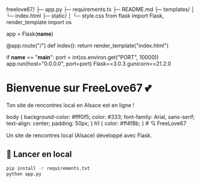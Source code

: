 freelove67/
├─ app.py
├─ requirements.tx
├─ README.md
├─ templates/
│  └─ index.html
├─ static/
│  └─ style.css
from flask import Flask, render_template
import os

app = Flask(__name__)

@app.route("/")
def index():
    return render_template("index.html")

if __name__ == "__main__":
    port = int(os.environ.get("PORT", 10000))
    app.run(host="0.0.0.0", port=port)
Flask==3.0.3
gunicorn==21.2.0
<!DOCTYPE html>
<html lang="fr">
<head>
  <meta charset="UTF-8">
  <title>FreeLove67 💘</title>
  <link rel="stylesheet" href="/static/style.css">
</head>
<body>
  <h1>Bienvenue sur FreeLove67 💕</h1>
  <p>Ton site de rencontres local en Alsace est en ligne !</p>
</body>
</html>
body {
  background-color: #fff0f5;
  color: #333;
  font-family: Arial, sans-serif;
  text-align: center;
  padding: 50px;
}
h1 {
  color: #ff4f8b;
}
# 💘 FreeLove67

Un site de rencontres local (Alsace) développé avec Flask.

## 🚀 Lancer en local

```bash
pip install -r requirements.txt
python app.py
